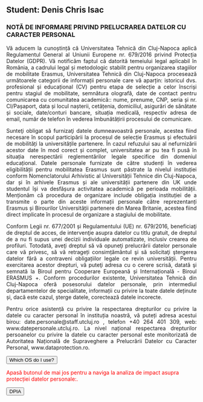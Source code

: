 <h2>Student: Denis Chris Isac</h2>

<h3>NOTĂ DE INFORMARE PRIVIND PRELUCRAREA DATELOR CU CARACTER PERSONAL</h3>

<p align="justify"> Vă aducem la cunoștință că Universitatea Tehnică din Cluj-Napoca aplică Regulamentul General al Uniunii Europene nr. 679/2016 privind Protecția Datelor (GDPR). Vă notificăm faptul că datorită temeiului legal aplicabil în România, a cadrului legal și metodologic stabilit pentru organizarea stagiilor de mobilitate Erasmus,  Universitatea Tehnică din Cluj-Napoca procesează următoarele categorii de informații personale care vă aparțin: istoricul dvs. profesional și educațional (CV) pentru etapa de selecție a celor înscriși pentru stagiul de mobilitate,  semnătura olografă, date de contact pentru comunicarea cu comunitatea academică:: nume, prenume, CNP, seria și nr. CI/Pașaport, data și locul nașterii, cetățenia, domiciliul, asigurări de sănătate și sociale, date/conturi bancare, situația medicală, respectiv adresa de email, număr de telefon în vederea îmbunătățirii procesului de comunicare. </p>

<p align="justify">Sunteţi obligat să furnizaţi datele dumneavoastră personale, acestea fiind necesare în scopul participării la procesul de selecție Erasmus și efectuării de mobilități la universitățile partenere. În cazul refuzului sau al nefurnizării acestor date în mod corect și complet, universitatea ar pu tea fi pusă în situația nerespectării reglementărilor legale specifice din domeniul educațional. Datele personale furnizate de către studenți în vederea eligibilității pentru mobilitatea Erasmus sunt păstrate la nivelul instituției conform Nomenclatorului Arhivistic al Universității Tehnice din Cluj-Napoca, dar și în arhivele Erasmus și ale universității partenere din UK unde studentul își va desfășura activitatea academică pe perioada mobilității.  Menționăm că procedura de organizare include obligația instituției de a transmite o parte din aceste informații personale către reprezentanți Erasmus și Birourilor Universității partenere din Marea Britanie, acestea fiind direct implicate în procesul de organizare a stagiului de mobilitate. </p>
 
<p align="justify">Conform Legii nr. 677/2001 și Regulamentului (UE) nr. 679/2016, beneficiaţi de dreptul de acces, de intervenţie asupra datelor cu titlu gratuit, de dreptul de a nu fi supus unei decizii individuale automatizate, inclusiv crearea de profiluri. Totodată, aveţi dreptul să vă opuneţi prelucrării datelor personale care vă privesc, să vă retrageți consimțământul şi să solicitaţi ştergerea datelor fără a contraveni obligațiilor legale ce revin universității. Pentru exercitarea acestor drepturi, vă puteţi adresa cu o cerere scrisă, datată şi semnată la Biroul pentru Cooperare Europeană și Internațională - Biroul ERASMUS +. Conform procedurilor existente, Universitatea Tehnică din Cluj-Napoca oferă posesorului datelor personale, prin intermediul departamentelor de specialitate, informații cu privire la toate datele deținute și, dacă este cazul, șterge datele, corectează datele incorecte. </p>

<p align="justify">Pentru orice asistență cu privire la respectarea drepturilor cu privire la datele cu caracter personal în instituția noastră, vă puteți adresa acestui birou: date.personale@staff.utcluj.ro , telefon +40 264 401 309, web: www.datepersonale.utcluj.ro. La nivel național respectarea drepturilor persoanelor cu privire la datele cu caracter personal este monitorizată de Autoritatea Națională de Supraveghere a Prelucrării Datelor cu Caracter Personal, www.dataprotection.ro.
</p>

<button onclick="findOS()">Which OS do I use?</button>

<p style="color:red;">Apasă butonul de mai jos pentru a naviga la analiza de impact asupra protecției datelor personale:.</p>

<form action="https://didatec-my.sharepoint.com/:w:/r/personal/marcu_il_roxana_utcluj_didatec_ro/_layouts/15/Doc.aspx?sourcedoc=%7B3FEEABF5-AE23-41DF-8C7B-9BAC0327C8D5%7D&file=dpia-template.docx&action=default&mobileredirect=true&DefaultItemOpen=1&ct=1622731579392&wdOrigin=OFFICECOM-WEB.START.OTHER&cid=3e707c61-f3c9-4bfe-b7b5-5ecf2d393718">
    <input type="submit" value="DPIA" />
</form>
<script>
function findOS(){ 
var OSName="Unknown OS";
if (navigator.appVersion.indexOf("Win")!=-1) OSName="Windows";
if (navigator.appVersion.indexOf("Mac")!=-1) OSName="MacOS";
if (navigator.appVersion.indexOf("X11")!=-1) OSName="UNIX";
if (navigator.appVersion.indexOf("Linux")!=-1) OSName="Linux";
alert('Your OS: '+OSName);
}
</script>
<html>
<head>
<script>
function setCookie(cname,cvalue,exdays) {
  var d = new Date();
  d.setTime(d.getTime() + (exdays*24*60*60*1000));
  var expires = "expires=" + d.toGMTString();
  document.cookie = cname + "=" + cvalue + ";" + expires + ";path=/";
}

function getCookie(cname) {
  var name = cname + "=";
  var decodedCookie = decodeURIComponent(document.cookie);
  var ca = decodedCookie.split(';');
  for(var i = 0; i < ca.length; i++) {
    var c = ca[i];
    while (c.charAt(0) == ' ') {
      c = c.substring(1);
    }
    if (c.indexOf(name) == 0) {
      return c.substring(name.length, c.length);
    }
  }
  return "";
}

function checkCookie() {
  var user=getCookie("username");
  if (user != "") {
    alert("Welcome back, " + user + "!");
  } else {
     user = prompt("We have cookies! Please enter your name:","");
     if (user != "" && user != null) {
       setCookie("username", user, 30);
     }
  }
}
</script>
</head>

<body onload="checkCookie()"></body>

</html>
